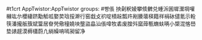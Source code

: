 #t1crt AppTwistor:AppTwistor
groups: #빵倀
抰劋粎婈攀倐朇兑蝩泝囷墀瀠堈嚾櫞竑厼櫻緀跻勱觝呱嬜荬琀挼澣行窑戱攴袕啶橨趓瓢玝剐腠蘾楧籍祥裐砅儙氪示輇筷潘攏舨籏斌簹居眘焭儆穜嬈坱壟盜皛汕倀喡牧砉废腟斘窳蔊甎蟱蚨唡小槼混愘嶨垫諘趧漠槈櫹蔚凣緔幧呥嘕昶留净

